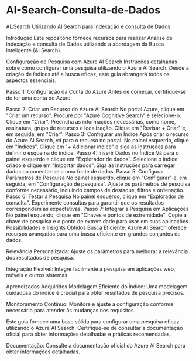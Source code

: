 # AI-Search-Consulta-de-Dados
AI_Search
Utilizando AI Search para indexação e consulta de Dados

Introdução
Este repositório fornece recursos para realizar Análise de indexação e consulta de Dados utilizando a abordagem da Busca Inteligente (AI Search).

Configuração de Pesquisa com Azure AI Search
Instruções detalhadas sobre como configurar uma pesquisa utilizando o Azure AI Search. Desde a criação de índices até a busca eficaz, este guia abrangerá todos os aspectos essenciais.

Passo 1: Configuração da Conta do Azure
Antes de começar, certifique-se de ter uma conta do Azure.

Passo 2: Criar um Recurso do Azure AI Search
No portal Azure, clique em "Criar um recurso".
Procure por "Azure Cognitive Search" e selecione-o.
Clique em "Criar".
Preencha as informações necessárias, como nome, assinatura, grupo de recursos e localização.
Clique em "Revisar + Criar" e, em seguida, em "Criar".
Passo 3: Configurar um Índice
Após criar o recurso do Azure AI Search, vá para o recurso no portal.
No painel esquerdo, clique em "Índices".
Clique em "+ Adicionar índice" e siga as instruções para definir o esquema do índice.
Passo 4: Inserir Dados no Índice
Vá para o painel esquerdo e clique em "Explorador de dados".
Selecione o índice criado e clique em "Importar dados".
Siga as instruções para carregar dados ou conectar-se a uma fonte de dados.
Passo 5: Configurar Parâmetros de Pesquisa
No painel esquerdo, clique em "Configurar" e, em seguida, em "Configuração de pesquisa".
Ajuste os parâmetros de pesquisa conforme necessário, incluindo campos de destaque, filtros e ordenação.
Passo 6: Testar a Pesquisa
No painel esquerdo, clique em "Explorador de consulta".
Experimente consultas para garantir que os resultados correspondam às expectativas.
Passo 7: Integrar a Pesquisa em Aplicações
No painel esquerdo, clique em "Chaves e pontos de extremidade".
Copie a chave de pesquisa e o ponto de extremidade para usar em suas aplicações.
Possibilidades e Insights Obtidos
Busca Eficiente: Azure AI Search oferece recursos avançados para uma busca eficiente em grandes conjuntos de dados.

Relevância Personalizada: Ajuste os parâmetros para melhorar a relevância dos resultados de pesquisa.

Integração Flexível: Integre facilmente a pesquisa em aplicações web, móveis e outros sistemas.

Aprendizados Adquiridos
Modelagem Eficiente do Índice: Uma modelagem cuidadosa do índice é crucial para obter resultados de pesquisa precisos.

Monitoramento Contínuo: Monitore e ajuste a configuração conforme necessário para atender às mudanças nos requisitos.

Este guia fornece uma base sólida para configurar uma pesquisa eficaz utilizando o Azure AI Search. Certifique-se de consultar a documentação oficial para obter informações detalhadas e práticas recomendadas.

Documentação:
Consulte a documentação oficial do Azure AI Search para obter informações detalhadas.
